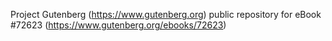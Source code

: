 Project Gutenberg (https://www.gutenberg.org) public repository
for eBook #72623 (https://www.gutenberg.org/ebooks/72623)
